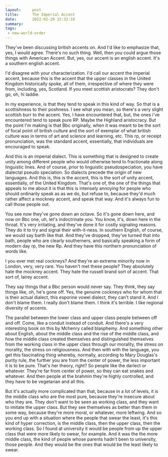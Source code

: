 ```yaml
---
layout:     post
title:      The Imperial Accent
date:       2022-02-20 12:32:18
summary:    
tags:
 - new-world-order
---
```


They've been discussing british accents on. And I'd like to emphasize that, yes, I would agree. There's no such thing. Well, then you could argue those things with American Accent. But, yes, our accent is an english accent. It's a southern english accent.

I'd disagree with your characterization. I'd call our accent the imperial accent, because this is the accent that the upper classes in the United Kingdom historically spoke, all of them, irrespective of where they were from, including, yes, Scotland. If you meet scottish aristocrats? They don't go, oh, hi laddie.

In my experience, is that they tend to speak in this kind of way. So that is a scottishness to their poshness. I see what you mean, so there's a very slight scottish burr to the accent. Yes, I have encountered that, but, the ones i've encountered tend to speak pure RP. Maybe the Highland aristocracy. But the point I'm making is that Bbc originally, when it was meant to be the sort of focal point of british culture and the sort of exemplar of what british culture was in terms of art and science and learning, etc. This rp, or receipt pronunciation, was the standard accent, essentially, that individuals are encouraged to speak. 

And this is an imperial dialect. This is something that is designed to create unity among different people who would otherwise tend to fractionate along linguistic lines. And of course, prior to linguistic pseudospeciation, you have dialectal pseudo speciation. So dialects precede the origin of new languages. And this is, this is the accent, this is the sort of unity accent, essentially, of the United Kingdom. That's one of, the one of the things that appeals to me about it is that this is intensely annoying for people who should ordinarily speak as as we do, but refuse to, because they'd much rather affect a mockney accent, and speak that way. And it's always fun to call those people out.

You see now they've gone down an octave. So it's gone down here, and now on Bbc one, uh, let's indoctrinate you. You know, it's, down here in the throat. It's very irritating, and they've done it for costly signaling reasons. They do it to try and signal their with-it-ness. In southern English, of course, we would say barth like that. And they've dropped, they've turned that into bath, people who are clearly southerners, and basically speaking a form of modern day rp, the new Rp. And they have this northern pronunciation of words like. 

I you ever met real cockneys? And they're an extreme minority now in London, very, very rare. You haven't met these people? They absolutely hate the mockney accent. They hate the russell brand sort of accent. That sort of, lairey accent.

They say things that a Bbc person would never say. They think, they say things like, oh, he's gone off. Yes, the genuine cockneys who for whom that is their actual dialect, this esporine vowel dialect, they can't stand it. And I don't blame them. I really don't blame them. I think it's terrible. I like regional diversity of accents.

The parallel between the lower class and  upper class people between off and off. Come, like a conduit instead of conduit. And there's a very interesting book on this by Mchenry called blasphemy. And something other about English, about the middle class and the rise of the middle class, and how the middle class created themselves and distinguished themselves from the working class in the upper class through our morality, the stress on morality, the stress on religiousness. And then with with the language, you get this fascinating thing whereby, normally, according to Mary Douglas's purity rule, the further you are from the center of power, the less important it is to be pure. That's her theory, right? So people like the darlect or whatever. They're far from center of power, so they can eat snakes and whatever. And then people at the brahmin they're highly controlled, and they have to be vegetarian and all this.

But it's actually more complicated than that, because in a lot of levels, it is the middle class who are the most pure, because they're insecure about who they are. They don't want to be seen as working class, and they want to imitate the upper class. But they see themselves as better than them in some way, because they're more moral, or whatever, more leftwing. And so you end up with a situation where the people that swear the least, it's this kind of hyper correction, is the middle class, then the upper class, then the working class. So I found at university it would be people from up the upper class that were more likely to swear, for example. And it was the the more middle class, the kind of people whose parents hadn't been to university, those people. And they would be the ones that would be the least likely to swear.
